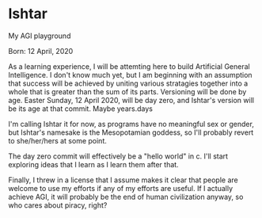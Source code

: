 # Ishtar
My AGI playground

Born: 12 April, 2020

As a learning experience, I will be attemting here to build Artificial General Intelligence. I don't know much yet, but I am beginning with an assumption that success will be achieved by uniting various stratagies together into a whole that is greater than the sum of its parts. Versioning will be done by age. Easter Sunday, 12 April 2020, will be day zero, and Ishtar's version will be its age at that commit. Maybe years.days

I'm calling Ishtar it for now, as programs have no meaningful sex or gender, but Ishtar's namesake is the Mesopotamian goddess, so I'll probably revert to she/her/hers at some point. 

The day zero commit will effectively be a "hello world" in c. I'll start exploring ideas that I learn as I learn them after that. 

Finally, I threw in a license that I assume makes it clear that people are welcome to use my efforts if any of my efforts are useful. If I actually achieve AGI, it will probably be the end of human civilization anyway, so  who cares about piracy, right?
